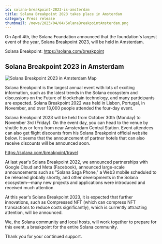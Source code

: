 ```yaml
---
id: solana-breakpoint-2023-is-amsterdam
title: Solana Breakpoint 2023 takes place in Amsterdam
category: Press release
thumbnail: /news/2023/04/04/SolanaBreakpointAmsterdam.png
---
```


On April 4th, the Solana Foundation announced that the foundation's largest
event of the year, Solana Breakpoint 2023, will be held in Amsterdam.

Solana Breakpoint: https://solana.com/breakpoint

## Solana Breakpoint 2023 in Amsterdam

![Solana Breakpoint 2023 in Amsterdam Map](/news/2023/04/04/SolanaBreakpointAmsterdamMap.png)

Solana Breakpoint is the largest annual event with lots of exciting information,
such as the latest trends in the Solana ecosystem and discussions on the Future
of blockchain technology, and many participants are expected. Solana Breakpoint
2022 was held in Lisbon, Portugal, in November, and over 13,000 people attended
the four-day event.

Solana Breakpoint 2023 will be held from October 30th (Monday) to November 3rd
(Friday). On the event day, you can head to the venue by shuttle bus or ferry
from near Amsterdam Central Station. Event attendees can also get flight
discounts from his Solana Breakpoint official website below. It seems that the
announcement of partner hotels that can also receive discounts will be announced
soon.

https://solana.com/breakpoint/travel

At last year's Solana Breakpoint 2022, we announced partnerships with Google
Cloud and Meta (Facebook), announced large-scale announcements such as "Solana
Saga Phone," a Web3 mobile scheduled to be released globally shortly, and other
developments in the Solana ecosystem—many new projects and applications were
introduced and received much attention.

At this year's Solana Breakpoint 2023, it is expected that further innovations,
such as Compressed NFT (which can compress NFT transactions to reduce costs
significantly), which is currently attracting attention, will be announced.

We, the Solana community and local hosts, will work together to prepare for this
event, a breakpoint for the entire Solana community.

Thank you for your continued support.
